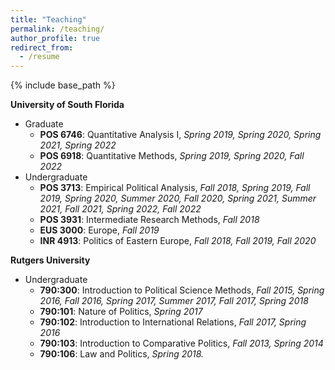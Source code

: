 ```yaml
---
title: "Teaching"
permalink: /teaching/
author_profile: true
redirect_from:
  - /resume
---
```


{% include base_path %}

  <strong>University of South Florida</strong> 
* Graduate
  * <strong>POS 6746</strong>: Quantitative Analysis I, <em>Spring 2019, Spring 2020, Spring 2021, Spring 2022</em> 
  * <strong>POS 6918</strong>: Quantitative Methods, <em>Spring 2019, Spring 2020, Fall 2022 </em>
* Undergraduate
  * <strong>POS 3713</strong>: Empirical Political Analysis, <em>Fall 2018, Spring 2019, Fall 2019, Spring 2020, Summer 2020, Fall 2020, Spring 2021, Summer 2021, Fall 2021, Spring 2022, Fall 2022 </em>
  * <strong>POS 3931</strong>: Intermediate Research Methods, <em>Fall 2018</em>
  * <strong>EUS 3000</strong>: Europe, <em>Fall 2019</em>
  * <strong>INR 4913</strong>: Politics of Eastern Europe, <em>Fall 2018, Fall 2019, Fall 2020</em>

<strong>Rutgers University</strong>
* Undergraduate
  * <strong>790:300</strong>: Introduction to Political Science Methods, <em>Fall 2015, Spring 2016, Fall 2016, Spring 2017, Summer 2017, Fall 2017, Spring 2018</em>
  * <strong>790:101</strong>: Nature of Politics, <em>Spring 2017</em>
  * <strong>790:102</strong>: Introduction to International Relations, <em>Fall 2017, Spring 2016</em>
  * <strong>790:103</strong>: Introduction to Comparative Politics, <em>Fall 2013, Spring 2014</em> 
  * <strong>790:106</strong>: Law and Politics, <em>Spring 2018.</em>

